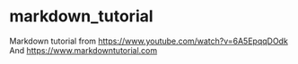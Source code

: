 # markdown_tutorial
Markdown tutorial from https://www.youtube.com/watch?v=6A5EpqqDOdk
And https://www.markdowntutorial.com
